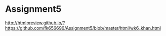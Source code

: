 # Assignment5


http://htmlpreview.github.io/?https://github.com/fk656696/Assignment5/blob/master/html/wk6_khan.html
